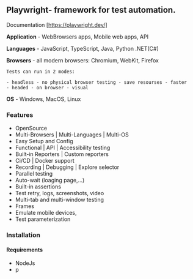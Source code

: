 ## Playwright- framework for test automation.

Documentation [https://playwright.dev/]

**Application** - WebBrowsers apps, Mobile web apps, API

**Languages** - JavaScript, TypeScript, Java, Python .NET(C#)

**Browsers** - all modern browsers: Chromium, WebKit, Firefox

    Tests can run in 2 modes:

    - headless - no physical browser testing - save resourses - faster
    - headed - on browser - visual

**OS** - Windows, MacOS, Linux

### Features

- OpenSource
- Multi-Browsers | Multi-Languages | Multi-OS
- Easy Setup and Config
- Functional | API | Accessibility testing
- Built-in Reporters | Custom reporters
- Ci/CD | Docker support
- Recording | Debugging | Explore selector
- Parallel testing
- Auto-wait (loaging page,...)
- Built-in assertions
- Test retry, logs, screenshots, video
- Multi-tab and multi-window testing
- Frames
- Emulate mobile devices,
- Test parameterization

### Installation

#### Requirements

- NodeJs
- p



